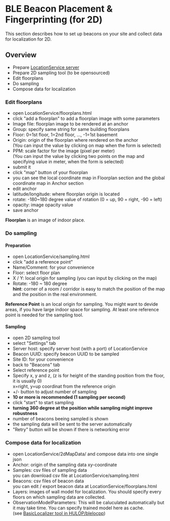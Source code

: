 <!--
The MIT License (MIT)

Copyright (c) 2014, 2015 IBM Corporation
Permission is hereby granted, free of charge, to any person obtaining a copy
of this software and associated documentation files (the "Software"), to deal
in the Software without restriction, including without limitation the rights
to use, copy, modify, merge, publish, distribute, sublicense, and/or sell
copies of the Software, and to permit persons to whom the Software is
furnished to do so, subject to the following conditions:

The above copyright notice and this permission notice shall be included in all
copies or substantial portions of the Software.

THE SOFTWARE IS PROVIDED "AS IS", WITHOUT WARRANTY OF ANY KIND, EXPRESS OR
IMPLIED, INCLUDING BUT NOT LIMITED TO THE WARRANTIES OF MERCHANTABILITY,
FITNESS FOR A PARTICULAR PURPOSE AND NONINFRINGEMENT. IN NO EVENT SHALL THE
AUTHORS OR COPYRIGHT HOLDERS BE LIABLE FOR ANY CLAIM, DAMAGES OR OTHER
LIABILITY, WHETHER IN AN ACTION OF CONTRACT, TORT OR OTHERWISE, ARISING FROM,
OUT OF OR IN CONNECTION WITH THE SOFTWARE OR THE USE OR OTHER DEALINGS IN THE
SOFTWARE.
-->

# BLE Beacon Placement & Fingerprinting (for 2D)

This section describes how to set up beacons on your site and collect data for localization for 2D.

## Overview

* Prepare [LocationService server](https://github.com/hulop/BLELocalization)
* Prepare 2D sampling tool (to be opensourced)
* Edit floorplans
* Do sampling
* Compose data for localization

### Edit floorplans

* open LocationService/floorplans.html
* click "add a floorplan" to add a floorplan image with some parameters
 * Image file: floorplan image to be rendered at an anchor
 * Group: specify same string for same building floorplans
 * Floor: 0=1st floor, 1=2nd floor, ..., -1=1st basement
 * Origin: origin of the floorplan where rendered on the anchor  
   (You can input the value by clicking on map when the form is selected)
 * PPM: scale factor for the image (pixel per meter)  
   (You can input the value by clicking two points on the map and specifying value in meter, when the form is selected)
* submit it
* click "map" button of your floorplan
 * you can see the local coordinate map in Floorplan section and the global coordinate map in Anchor section
* edit anchor
 * latitude/longitude: where floorplan origin is located
 * rotate: -180~180 degree value of rotation (0 = up, 90 = right, -90 = left)
 * opacity: image opacity value
* save anchor

**Floorplan** is an image of indoor place. 

### Do sampling

#### Preparation
* open LocationService/sampling.html
* click "add a reference point"
 * Name/Comment: for your convenience
 * Floor: select floor plan 
 * X / Y: local origin for sampling (you can input by clicking on the map)  
 * Rotate: -180 ~ 180 degree  
   **hint**: corner of a room / corridor is easy to match the position of the map and the position in the real environment. 

**Reference Point** is an local origin for sampling. You might want to devide areas, if you have large indoor space for sampling. At least one reference point is needed for the sampling tool.  

#### Sampling
* open 2D sampling tool
* select "Settings" tab
 * Server host: specify server host (with a port) of LocationService
 * Beacon UUID: specify beacon UUID to be sampled
 * Site ID: for your convenience
* back to "Beacons" tab
 * Select reference point
 * Specify x, y and z, (z is for height of the standing position from the floor, it is usually 0)  
   x=right, y=up coordinat from the reference origin
 * +/- button to adjust number of sampling
 * **10 or more is recommended (1 sampling per second)**
* click "start" to start sampling
 * **turning 360 degree at the position while sampling might improve robustness**	
 * number of beacons beeing sampled is shown
 * the sampling data will be sent to the server automatically
 * "Retry" button will be shown if there is networking error

### Compose data for localization
* open LocationService/2dMapData/ and compose data into one single json
 * Anchor: origin of the sampling data xy-coordinate
 * Samples: csv files of sampling data  
   you can download csv file at LocationService/sampling.html
 * Beacons: csv files of beacon data  
   you can edit / export beacon data at LocationService/floorplans.html
 * Layers: images of wall model for localization. You should specify every floors on which sampling data are collected.
 * ObservationModelParameters: This will be caluculated automatically but it may take time. You can specify trained model here as cache.   
 (see [BasicLocalizer tool in HULOP/blelocpp](https://github.com/hulop/blelocpp))